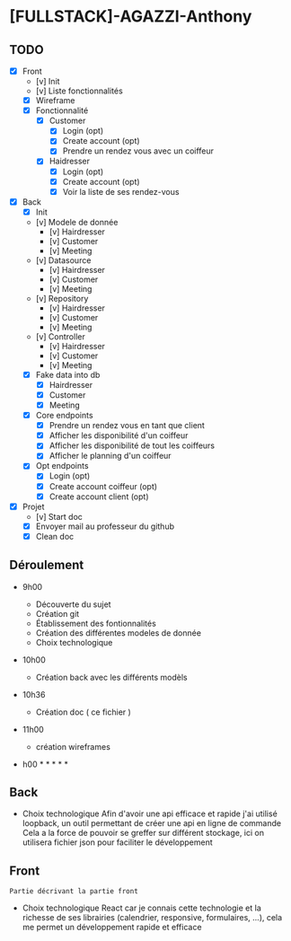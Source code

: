 # [FULLSTACK]-AGAZZI-Anthony

## TODO

- [x] Front
  - [v] Init
  - [v] Liste fonctionnalités
  - [x] Wireframe
  - [x] Fonctionnalité
    - [x] Customer
      - [x] Login (opt)
      - [x] Create account (opt)
      - [x] Prendre un rendez vous avec un coiffeur
    - [x] Haidresser
      - [x] Login (opt)
      - [x] Create account (opt)
      - [x] Voir la liste de ses rendez-vous

- [x] Back
  - [x] Init
  - [v] Modele de donnée
    - [v] Hairdresser
    - [v] Customer
    - [v] Meeting
  - [v] Datasource
    - [v] Hairdresser
    - [v] Customer
    - [v] Meeting
  - [v] Repository
    - [v] Hairdresser
    - [v] Customer
    - [v] Meeting
  - [v] Controller
    - [v] Hairdresser
    - [v] Customer
    - [v] Meeting
  - [x] Fake data into db
    - [x] Hairdresser
    - [x] Customer
    - [x] Meeting
  - [x] Core endpoints
    - [x] Prendre un rendez vous en tant que client
    - [x] Afficher les disponibilité d'un coiffeur
    - [x] Afficher les disponibilité de tout les coiffeurs
    - [x] Afficher le planning d'un coiffeur
  - [x] Opt endpoints
    - [x] Login (opt)
    - [x] Create account coiffeur (opt)
    - [x] Create account client (opt)
- [x] Projet
  - [v] Start doc
  - [x] Envoyer mail au professeur du github
  - [x] Clean doc

## Déroulement

* 9h00
  * Découverte du sujet
  * Création git
  * Établissement des fontionnalités
  * Création des différentes modeles de donnée
  * Choix technologique

* 10h00
  * Création back avec les différents modèls


* 10h36
  * Création doc ( ce fichier )

* 11h00
  * création wireframes

<!-- Template -->
* h00
  *
  *
  *
  *
  *

## Back

* Choix technologique
    Afin d'avoir une api efficace et rapide j'ai utilisé loopback, un outil permettant de créer une api en ligne de commande
    Cela a la force de pouvoir se greffer sur différent stockage, ici on utilisera fichier json pour faciliter le développement

## Front

    Partie décrivant la partie front

* Choix technologique
    React car je connais cette technologie et la richesse de ses librairies (calendrier, responsive, formulaires, ...), cela me permet un développement rapide et efficace